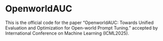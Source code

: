 # OpenworldAUC

This is the official code for the paper “OpenworldAUC: Towards Unified Evaluation and Optimization for Open-world Prompt Tuning.” accepted by International Conference on Machine Learning (ICML2025).

